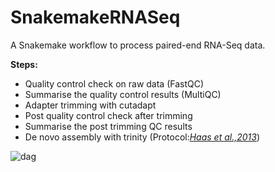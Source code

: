 # SnakemakeRNASeq
A Snakemake workflow to process paired-end RNA-Seq data.

**Steps:**

- Quality control check on raw data (FastQC)
- Summarise the quality control results (MultiQC)
- Adapter trimming with cutadapt
- Post quality control check after trimming
- Summarise the post trimming QC results 
- De novo assembly with trinity (Protocol:[_Haas et al.,2013_](https://www.nature.com/articles/nprot.2013.084.pdf))

![dag](https://user-images.githubusercontent.com/42179487/59511884-6baff900-8e85-11e9-8865-599dae245db1.png)


